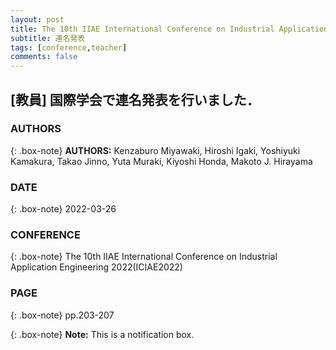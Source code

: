 ```yaml
---
layout: post
title: The 10th IIAE International Conference on Industrial Application Engineering 2022(ICIAE2022) 
subtitle: 連名発表
tags: [conference,teacher]
comments: false
---
```

## [教員] 国際学会で連名発表を行いました．

### AUTHORS

{: .box-note}
**AUTHORS:** Kenzaburo Miyawaki, Hiroshi Igaki, Yoshiyuki Kamakura, Takao Jinno, Yuta Muraki, Kiyoshi Honda, Makoto J. Hirayama


### DATE

{: .box-note} 2022-03-26


### CONFERENCE

{: .box-note} The 10th IIAE International Conference on Industrial Application Engineering 2022(ICIAE2022) 


### PAGE

{: .box-note} pp.203-207



{: .box-note}
**Note:** This is a notification box.
